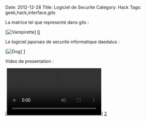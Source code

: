 Date: 2012-12-28
Title: Logiciel de Securite
Category: Hack
Tags: geek,hack,interface,gits

[0]: static/images/gitshack.jpg  "Tachikoma"
[1]: static/images/daedalus.jpg "dog"
[2]: static/images/daedalus.mp4 "horse"


La matrice tel que representé dans gits :

[![Vampirette](static/images/gitshack.jpg)] [0] 


Le logiciel japonais de securite informatique daedalus :

[![Dog](static/images/daedalus.jpg)] [1] 

Video de presentation :

[![Dog](static/images/daedalus.mp4)] [2] 

